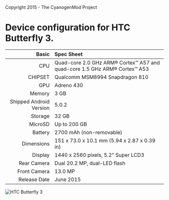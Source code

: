Copyright 2015 - The CyanogenMod Project

Device configuration for HTC Butterfly 3.
=====================================

Basic   | Spec Sheet
-------:|:-------------------------
CPU     | Quad-core 2.0 GHz ARM® Cortex™ A57 and quad-core 1.5 GHz ARM® Cortex™ A53
CHIPSET | Qualcomm MSM8994 Snapdragon 810
GPU     | Adreno 430
Memory  | 3 GB
Shipped Android Version | 5.0.2
Storage | 32 GB
MicroSD | Up to 200 GB
Battery | 2700 mAh (non-removable)
Dimensions | 151 x 73.0 x 10.1 mm (5.94 x 2.87 x 0.39 in)
Display | 1440 x 2560 pixels, 5.2" Super LCD3
Rear Camera  | Dual 20.2 MP, dual-LED flash
Front Camera | 13.0 MP
Release Date | June 2015

![HTC Butterfly 3](http://media.kddi.com/app/publish/image/s_product/htv31_detail_00.jpg "HTC Butterfly 3")
